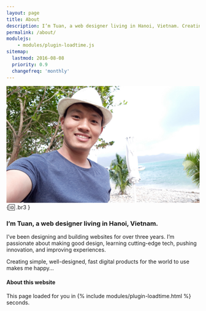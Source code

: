 ```yaml
---
layout: page
title: About
description: I’m Tuan, a web designer living in Hanoi, Vietnam. Creating simple, well-designed, fast digital products for the world to use makes me happy. 
permalink: /about/
modulejs:
    - modules/plugin-loadtime.js
sitemap:
  lastmod: 2016-08-08
  priority: 0.9
  changefreq: 'monthly'
---
```


![This is me!](/img/about/tuan-nguyen-manh.jpg){:id: .br3 }

### **I’m Tuan, a web designer living in Hanoi, Vietnam.**

I’ve been designing and building websites for over three years. I’m passionate about making good design, learning cutting-edge tech, pushing innovation, and improving experiences.

Creating simple, well-designed, fast digital products for the world to use makes me happy...


<h4 class="mt5 pt2 bold">About this website</h4>

This page loaded for you in {% include modules/plugin-loadtime.html %} seconds.